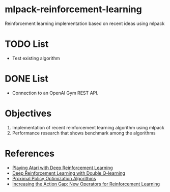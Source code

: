 # mlpack-reinforcement-learning
Reinforcement learning implementation based on recent ideas using mlpack

# TODO List
- Test existing algorithm

# DONE List
- Connection to an OpenAI Gym REST API.

# Objectives
1. Implementation of recent reinforcement learning algorithm using mlpack
2. Performance research that shows benchmark among the algorithms

# References
- [Playing Atari with Deep Reinforcement Learning](https://arxiv.org/abs/1312.5602)
- [Deep Reinforcement Learning with Double Q-learning](https://arxiv.org/abs/1509.06461)
- [Proximal Policy Optimization Algorithms](https://arxiv.org/abs/1707.06347)
- [Increasing the Action Gap: New Operators for Reinforcement Learning](https://arxiv.org/abs/1512.04860)
